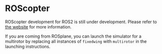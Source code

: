 # ROScopter 

ROScopter development for ROS2 is still under development. Please refer to [the website](https://rosflight.org/) for more information.

If you are coming from ROSplane, you can launch the simulator for a multirotor by replacing all instances of `fixedwing` with `multirotor` in the launching instructions.
